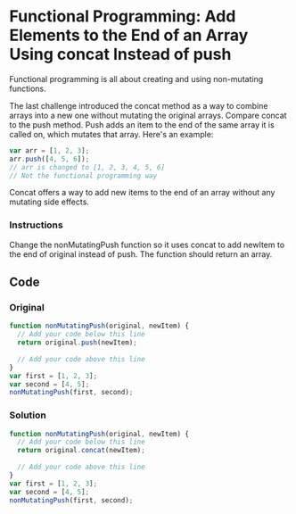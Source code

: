 # Functional Programming: Add Elements to the End of an Array Using concat Instead of push

Functional programming is all about creating and using non-mutating functions.

The last challenge introduced the concat method as a way to combine arrays into a new one without mutating the original arrays. Compare concat to the push method. Push adds an item to the end of the same array it is called on, which mutates that array. Here's an example:

```javascript
var arr = [1, 2, 3];
arr.push([4, 5, 6]);
// arr is changed to [1, 2, 3, 4, 5, 6]
// Not the functional programming way
```
Concat offers a way to add new items to the end of an array without any mutating side effects.

### Instructions

Change the nonMutatingPush function so it uses concat to add newItem to the end of original instead of push. The function should return an array.

## Code

### Original

```javascript
function nonMutatingPush(original, newItem) {
  // Add your code below this line
  return original.push(newItem);
  
  // Add your code above this line
}
var first = [1, 2, 3];
var second = [4, 5];
nonMutatingPush(first, second);
```

### Solution

```javascript
function nonMutatingPush(original, newItem) {
  // Add your code below this line
  return original.concat(newItem);
  
  // Add your code above this line
}
var first = [1, 2, 3];
var second = [4, 5];
nonMutatingPush(first, second);
```
